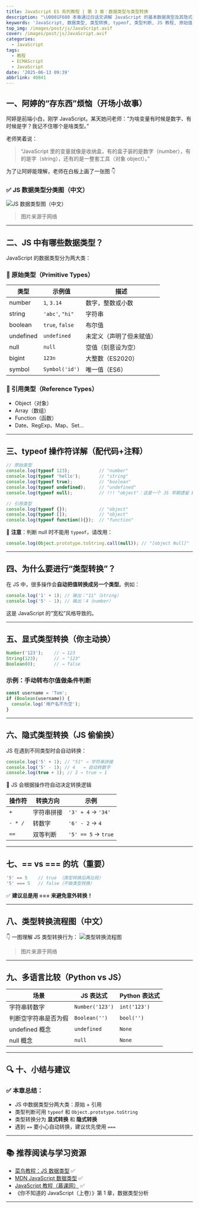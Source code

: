 ```yaml
---
title: JavaScript ES 系列教程 | 第 3 章：数据类型与类型转换
description: "\U0001F680 本章通过白话文讲解 JavaScript 的基本数据类型及其隐式和显式转换规则，结合真实案例和图解帮助你全面掌握 JS 的类型系统。"
keywords: 'JavaScript, 数据类型, 类型转换, typeof, 类型判断, JS 教程, 原始值, 引用值'
top_img: /images/post/js/JavaScript.avif
cover: /images/post/js/JavaScript.avif
categories:
  - JavaScript
tags:
  - 教程
  - ECMAScript
  - JavaScript
date: '2025-06-13 09:39'
abbrlink: 40841
---
```



## 一、阿婷的“存东西”烦恼（开场小故事）

阿婷是前端小白，刚学 JavaScript。某天她问老师：“为啥变量有时候是数字、有时候是字？我记不住哪个是啥类型。”

老师笑着说：

> “JavaScript 里的变量就像是收纳盒，有的盒子装的是数字（number），有的是字（string），还有的是一整套工具（对象 object）。”

为了让阿婷能理解，老师在白板上画了一张图 👇

### ✅ JS 数据类型分类图（中文）

![JS 数据类型图（中文）](/images/post/js/javascript_type.png)

> 图片来源于网络
---

## 二、JS 中有哪些数据类型？

JavaScript 的数据类型分为两大类：

### 📌 原始类型（Primitive Types）

| 类型        | 示例值             | 描述           |
| --------- | --------------- | ------------ |
| number    | `1`, `3.14`     | 数字，整数或小数     |
| string    | `'abc'`, `"hi"` | 字符串          |
| boolean   | `true`, `false` | 布尔值          |
| undefined | `undefined`     | 未定义（声明了但未赋值） |
| null      | `null`          | 空值（刻意设为空）    |
| bigint    | `123n`          | 大整数（ES2020）  |
| symbol    | `Symbol('id')`  | 唯一值（ES6）     |

### 📌 引用类型（Reference Types）

* Object（对象）
* Array（数组）
* Function（函数）
* Date、RegExp、Map、Set...

---

## 三、typeof 操作符详解（配代码+注释）

```javascript
// 原始类型
console.log(typeof 123);           // "number"
console.log(typeof 'hello');       // "string"
console.log(typeof true);          // "boolean"
console.log(typeof undefined);     // "undefined"
console.log(typeof null);          // !!! "object"：这是一个 JS 早期遗留 Bug

// 引用类型
console.log(typeof {});            // "object"
console.log(typeof []);            // "object"
console.log(typeof function(){});  // "function"
```

📌 **注意**：判断 null 时不能用 `typeof`，请改用：

```javascript
console.log(Object.prototype.toString.call(null)); // "[object Null]"
```

---

## 四、为什么要进行“类型转换”？

在 JS 中，很多操作会**自动把值转换成另一个类型**。例如：

```javascript
console.log('1' + 1); // 输出："11"（string）
console.log('5' - 1); // 输出：4（number）
```

这是 JavaScript 的“宽松”风格导致的。

---

## 五、显式类型转换（你主动换）

```javascript
Number('123');    // → 123
String(123);      // → "123"
Boolean(0);       // → false
```

### 示例：手动转布尔值做条件判断

```javascript
const username = 'Tom';
if (Boolean(username)) {
  console.log('用户名不为空');
}
```

---

## 六、隐式类型转换（JS 偷偷换）

JS 在遇到不同类型时会自动转换：

```javascript
console.log('5' + 1); // "51" → 字符串拼接
console.log('5' - 1); // 4   → 自动转数字
console.log(true + 1); // 2 → true → 1
```

📌 JS 会根据操作符自动决定转换逻辑

| 操作符     | 转换方向  | 示例                  |
| ------- | ----- | ------------------- |
| `+`     | 字符串拼接 | `'3' + 4` → `'34'`  |
| `- * /` | 转数字   | `'6' - 2` → `4`     |
| `==`    | 双等判断  | `'5' == 5` → `true` |

---

## 七、== vs === 的坑（重要）

```javascript
'5' == 5    // true （类型转换后再比较）
'5' === 5   // false（不做类型转换）
```

✅ **建议总是用 === 来避免意外转换！**

---

## 八、类型转换流程图（中文）

👇 一图理解 JS 类型转换行为：
![类型转换流程图](/images/post/js/process.png)

> 图片来源于网络
---

## 九、多语言比较（Python vs JS）

| 场景           | JS 表达式          | Python 表达式   |
| ------------ | --------------- | ------------ |
| 字符串转数字       | `Number('123')` | `int('123')` |
| 判断空字符串是否为假   | `Boolean('')`   | `bool('')`   |
| undefined 概念 | `undefined`     | `None`       |
| null 概念      | `null`          | `None`       |

---

## 🔍 十、小结与建议

### ✅ 本章总结：

* JS 中数据类型分两大类：原始 + 引用
* 类型判断可用 `typeof` 和 `Object.prototype.toString`
* 类型转换分为 **显式转换** 和 **隐式转换**
* 遇到 `==` 要小心自动转换，建议优先使用 `===`

---

## 📚 推荐阅读与学习资源

* [菜鸟教程：JS 数据类型](https://www.runoob.com/js/js-datatype.html) ✅
* [MDN JavaScript 数据类型](https://developer.mozilla.org/zh-CN/docs/Web/JavaScript/Data_structures) ✅
* [JavaScript 教程（慕课网）](https://www.imooc.com/learn/36) ✅
* 《你不知道的 JavaScript（上卷）》第 1 章，数据类型分析

---
